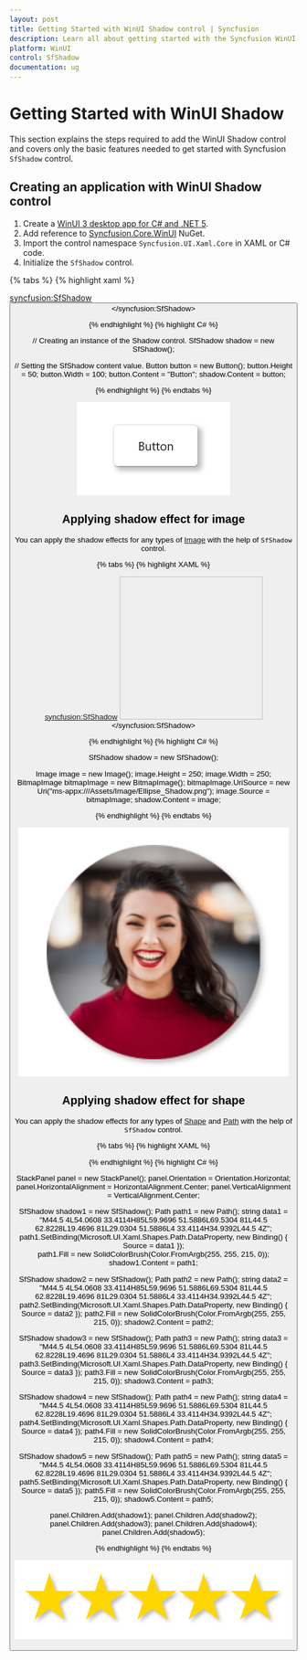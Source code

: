 ```yaml
---
layout: post
title: Getting Started with WinUI Shadow control | Syncfusion
description: Learn all about getting started with the Syncfusion WinUI Shadow(SfShadow) control, its elements, and more here.
platform: WinUI
control: SfShadow
documentation: ug
---
```


# Getting Started with WinUI Shadow

This section explains the steps required to add the WinUI Shadow control and covers only the basic features needed to get started with Syncfusion `SfShadow` control.

## Creating an application with WinUI Shadow control

1. Create a [WinUI 3 desktop app for C# and .NET 5](https://docs.microsoft.com/en-us/windows/apps/winui/winui3/get-started-winui3-for-desktop).
2. Add reference to [Syncfusion.Core.WinUI](https://www.nuget.org/packages/Syncfusion.Core.WinUI) NuGet. 
3. Import the control namespace `Syncfusion.UI.Xaml.Core` in XAML or C# code.
4. Initialize the `SfShadow` control.

{% tabs %}
{% highlight xaml %}

<Page
    x:Class="GettingStarted.MainPage"
    xmlns="http://schemas.microsoft.com/winfx/2006/xaml/presentation"
    xmlns:x="http://schemas.microsoft.com/winfx/2006/xaml"
    xmlns:local="using:GettingStarted"
    xmlns:d="http://schemas.microsoft.com/expression/blend/2008"
    xmlns:mc="http://schemas.openxmlformats.org/markup-compatibility/2006"
    xmlns:syncfusion="using:Syncfusion.UI.Xaml.Core"
    mc:Ignorable="d"
    Background="{ThemeResource ApplicationPageBackgroundThemeBrush}">
    <Grid>
      <syncfusion:SfShadow>
         <Button Height="50" width="100" Content="Button"/>
      </syncfusion:SfShadow>
    </Grid>
</Page>

{% endhighlight %}
{% highlight C# %}

   // Creating an instance of the Shadow control.
   SfShadow shadow = new SfShadow();

   // Setting the SfShadow content value.
   Button button = new Button();
   button.Height = 50;
   button.Width = 100;
   button.Content = "Button";
   shadow.Content = button;

{% endhighlight %}
{% endtabs %}

![Shadow effect for button in WinUI](Shadow_images/winui_shadow_button.png)

## Applying shadow effect for image

You can apply the shadow effects for any types of [Image](https://docs.microsoft.com/en-us/windows/windows-app-sdk/api/winrt/microsoft.ui.xaml.controls.image) with the help of `SfShadow` control.

{% tabs %}
{% highlight XAML %}

<syncfusion:SfShadow>
   <Image Height="250" Width="250" Source="/Assets/Shadow/Ellipse_Shadow.png"/>
</syncfusion:SfShadow>

{% endhighlight %}
{% highlight C# %}

   SfShadow shadow = new SfShadow();

   Image image = new Image();
   image.Height = 250;
   image.Width = 250;
   BitmapImage bitmapImage = new BitmapImage();
   bitmapImage.UriSource = new Uri("ms-appx:///Assets/Image/Ellipse_Shadow.png");
   image.Source = bitmapImage;
   shadow.Content = image;

{% endhighlight %}
{% endtabs %}

![Shadow effect for image in WinUI](Shadow_images/winui_shadow_image.png)

## Applying shadow effect for shape 

You can apply the shadow effects for any types of [Shape](https://docs.microsoft.com/en-us/windows/windows-app-sdk/api/winrt/microsoft.ui.xaml.shapes.shape) and [Path](https://docs.microsoft.com/en-us/windows/windows-app-sdk/api/winrt/microsoft.ui.xaml.shapes.path) with the help of `SfShadow` control.

{% tabs %}
{% highlight XAML %}

   <StackPanel Orientation="Horizontal">
       <syncfusion:SfShadow>
          <Path Data="M44.5 4L54.0608 33.4114H85L59.9696 51.5886L69.5304 81L44.5 62.8228L19.4696 81L29.0304 51.5886L4 33.4114H34.9392L44.5 4Z" Fill="#FFD700"/>  
       </syncfusion:SfShadow>
       <syncfusion:SfShadow>
          <Path Data="M44.5 4L54.0608 33.4114H85L59.9696 51.5886L69.5304 81L44.5 62.8228L19.4696 81L29.0304 51.5886L4 33.4114H34.9392L44.5 4Z" Fill="#FFD700"/>  
       </syncfusion:SfShadow>
       <syncfusion:SfShadow>
          <Path Data="M44.5 4L54.0608 33.4114H85L59.9696 51.5886L69.5304 81L44.5 62.8228L19.4696 81L29.0304 51.5886L4 33.4114H34.9392L44.5 4Z" Fill="#FFD700"/>  
       </syncfusion:SfShadow>
       <syncfusion:SfShadow>
          <Path Data="M44.5 4L54.0608 33.4114H85L59.9696 51.5886L69.5304 81L44.5 62.8228L19.4696 81L29.0304 51.5886L4 33.4114H34.9392L44.5 4Z" Fill="#FFD700"/>  
       </syncfusion:SfShadow>
       <syncfusion:SfShadow>
          <Path Data="M44.5 4L54.0608 33.4114H85L59.9696 51.5886L69.5304 81L44.5 62.8228L19.4696 81L29.0304 51.5886L4 33.4114H34.9392L44.5 4Z" Fill="#FFD700"/>  
       </syncfusion:SfShadow>
   </StackPanel>

{% endhighlight %}
{% highlight C# %}

   StackPanel panel = new StackPanel();
   panel.Orientation = Orientation.Horizontal;
   panel.HorizontalAlignment = HorizontalAlignment.Center;
   panel.VerticalAlignment = VerticalAlignment.Center;

   SfShadow shadow1 = new SfShadow();
   Path path1 = new Path();
   string data1 = "M44.5 4L54.0608 33.4114H85L59.9696 51.5886L69.5304 81L44.5 62.8228L19.4696 81L29.0304 51.5886L4 33.4114H34.9392L44.5 4Z";
   path1.SetBinding(Microsoft.UI.Xaml.Shapes.Path.DataProperty, new Binding() { Source = data1 });    
   path1.Fill = new SolidColorBrush(Color.FromArgb(255, 255, 215, 0));
   shadow1.Content = path1;
           
   SfShadow shadow2 = new SfShadow();
   Path path2 = new Path();
   string data2 = "M44.5 4L54.0608 33.4114H85L59.9696 51.5886L69.5304 81L44.5 62.8228L19.4696 81L29.0304 51.5886L4 33.4114H34.9392L44.5 4Z";
   path2.SetBinding(Microsoft.UI.Xaml.Shapes.Path.DataProperty, new Binding() { Source = data2 });
   path2.Fill = new SolidColorBrush(Color.FromArgb(255, 255, 215, 0));
   shadow2.Content = path2;
          
   SfShadow shadow3 = new SfShadow();
   Path path3 = new Path();
   string data3 = "M44.5 4L54.0608 33.4114H85L59.9696 51.5886L69.5304 81L44.5 62.8228L19.4696 81L29.0304 51.5886L4 33.4114H34.9392L44.5 4Z";
   path3.SetBinding(Microsoft.UI.Xaml.Shapes.Path.DataProperty, new Binding() { Source = data3 });
   path3.Fill = new SolidColorBrush(Color.FromArgb(255, 255, 215, 0));
   shadow3.Content = path3;
           
   SfShadow shadow4 = new SfShadow();
   Path path4 = new Path();
   string data4 = "M44.5 4L54.0608 33.4114H85L59.9696 51.5886L69.5304 81L44.5 62.8228L19.4696 81L29.0304 51.5886L4 33.4114H34.9392L44.5 4Z";
   path4.SetBinding(Microsoft.UI.Xaml.Shapes.Path.DataProperty, new Binding() { Source = data4 });
   path4.Fill = new SolidColorBrush(Color.FromArgb(255, 255, 215, 0));
   shadow4.Content = path4;
          
   SfShadow shadow5 = new SfShadow();
   Path path5 = new Path();
   string data5 = "M44.5 4L54.0608 33.4114H85L59.9696 51.5886L69.5304 81L44.5 62.8228L19.4696 81L29.0304 51.5886L4 33.4114H34.9392L44.5 4Z";
   path5.SetBinding(Microsoft.UI.Xaml.Shapes.Path.DataProperty, new Binding() { Source = data5 });
   path5.Fill = new SolidColorBrush(Color.FromArgb(255, 255, 215, 0));
   shadow5.Content = path5;
            
   panel.Children.Add(shadow1);
   panel.Children.Add(shadow2);
   panel.Children.Add(shadow3);
   panel.Children.Add(shadow4);
   panel.Children.Add(shadow5);
   
{% endhighlight %}
{% endtabs %}

![Shadow effect for shape in WinUI](Shadow_images/winui_shadow_star.png)
